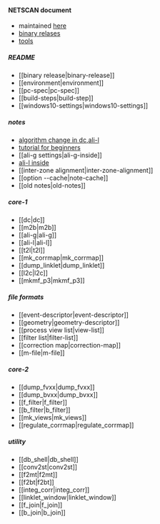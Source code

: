 #### NETSCAN document
+ maintained <a href="https://gitlab.com/kkodama/NETSCAN-documents.git">here</a>
+ <a href="http://heplab3.physics.aichi-edu.ac.jp/kodama/netscan/downloads/">binary relases</a>
+ <a href="http://heplab3.physics.aichi-edu.ac.jp/kodama/netscan/downloads/">tools</a>

##### README
+ [[binary release|binary-release]]
+ [[environment|environment]]
+ [[pc-spec|pc-spec]]
+ [[build-steps|build-step]]
+ [[windows10-settings|windows10-settings]]

##### notes
+ <a href="note.2020-10-28.pdf" target=_blank>algorithm change in dc,ali-l</a>
+ <a href="netscan-manual-v3.pdf" target=_blank>tutorial for beginners</a>
+ [[ali-g settings|ali-g-inside]]
+ <a href="ali-l-inside.pdf" target=_blank>ali-l inside</a>
+ [[inter-zone alignment|inter-zone-alignment]]
+ [[option --cache|note-cache]]
+ [[old notes|old-notes]]
 
##### core-1
+ [[dc|dc]]
+ [[m2b|m2b]]
+ [[ali-g|ali-g]]
+ [[ali-l|ali-l]]
+ [[t2l|t2l]]
+ [[mk_corrmap|mk_corrmap]]
+ [[dump_linklet|dump_linklet]]
+ [[l2c|l2c]]
+ [[mkmf_p3|mkmf_p3]]

##### file formats
+ [[event-descriptor|event-descriptor]]
+ [[geometry|geometry-descriptor]]
+ [[process view list|view-list]]
+ [[filter list|filter-list]]
+ [[correction map|correction-map]]
+ [[m-file|m-file]]

##### core-2
+ [[dump_fvxx|dump_fvxx]]
+ [[dump_bvxx|dump_bvxx]]
+ [[f_filter|f_filter]]
+ [[b_filter|b_filter]]
+ [[mk_views|mk_views]]
+ [[regulate_corrmap|regulate_corrmap]]

##### utility
+ [[db_shell|db_shell]]
+ [[conv2st|conv2st]]
+ [[f2mt|f2mt]]
+ [[f2bt|f2bt]]
+ [[integ_corr|integ_corr]]
+ [[linklet_window|linklet_window]]
+ [[f_join|f_join]]
+ [[b_join|b_join]]
